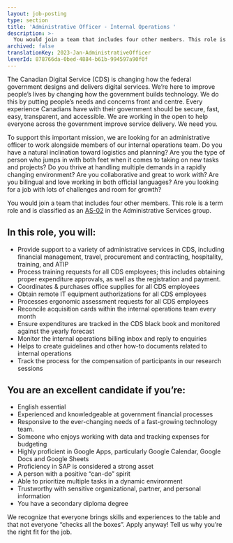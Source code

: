 ```yaml
---
layout: job-posting
type: section
title: 'Administrative Officer - Internal Operations '
description: >-
  You would join a team that includes four other members. This role is a term role and is classified as an AS-02 in the Administrative Services group.
archived: false
translationKey: 2023-Jan-AdministrativeOfficer
leverId: 878766da-0bed-4884-b61b-994597a90f0f
---
```


The Canadian Digital Service (CDS) is changing how the federal government designs and delivers digital services. We’re here to improve people’s lives by changing how the government builds technology. We do this by putting people’s needs and concerns front and centre. Every experience Canadians have with their government should be secure, fast, easy, transparent, and accessible. We are working in the open to help everyone across the government improve service delivery. We need you.

To support this important mission, we are looking for an administrative officer to work alongside members of our internal operations team. Do you have a natural inclination toward logistics and planning? Are you the type of person who jumps in with both feet when it comes to taking on new tasks and projects? Do you thrive at handling multiple demands in a rapidly changing environment? Are you collaborative and great to work with? Are you bilingual and love working in both official languages? Are you looking for a job with lots of challenges and room for growth? 

You would join a team that includes four other members. This role is a term role and is classified as an [AS-02](https://www.tbs-sct.canada.ca/agreements-conventions/view-visualiser-eng.aspx?id=15) in the Administrative Services group.

## In this role, you will:
- Provide support to a variety of administrative services in CDS, including financial management, travel, procurement and contracting, hospitality, training, and ATIP
- Process training requests for all CDS employees; this includes obtaining proper expenditure approvals, as well as the registration and payment. 
- Coordinates & purchases office supplies for all CDS employees
- Obtain remote IT equipment authorizations for all CDS employees
- Processes ergonomic assessment requests for all CDS employees
- Reconcile acquisition cards within the internal operations team every month
- Ensure expenditures are tracked in the CDS black book and monitored against the yearly forecast 
- Monitor the internal operations billing inbox and reply to enquiries
- Helps to create guidelines and other how-to documents related to internal operations
- Track the process for the compensation of participants in our research sessions

## You are an excellent candidate if you’re:
- English essential 
- Experienced and knowledgeable at government financial processes
- Responsive to the ever-changing needs of a fast-growing technology team.
- Someone who enjoys working with data and tracking expenses for budgeting 
- Highly proficient in Google Apps, particularly Google Calendar, Google Docs and Google Sheets
- Proficiency in SAP is considered a strong asset
- A person with a positive “can-do” spirit
- Able to prioritize multiple tasks in a dynamic environment
- Trustworthy with sensitive organizational, partner, and personal information
- You have a secondary diploma degree

We recognize that everyone brings skills and experiences to the table and that not everyone “checks all the boxes”. Apply anyway! Tell us why you’re the right fit for the job.
